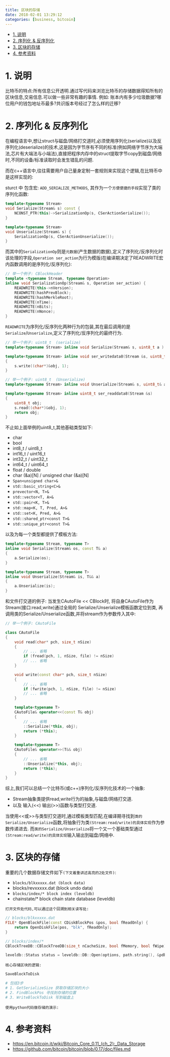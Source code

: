 ```yaml
---
title: 区块的存储
date: 2018-02-01 13:29:12
categories: [business, bitcoin]
---
```


<!-- TOC -->

- [1. 说明](#1-说明)
- [2. 序列化 & 反序列化](#2-序列化--反序列化)
- [3. 区块的存储](#3-区块的存储)
- [4. 参考资料](#4-参考资料)

<!-- /TOC -->


<a id="markdown-1-说明" name="1-说明"></a>
# 1. 说明

比特币的特点:所有信息公开透明.通过写代码来浏览比特币的存储数据得知所有的区块信息,交易信息.可以做一些非常有趣的事情. 例如: 账本内有多少垃圾数据?哪位用户的钱包地址币最多?共识版本号经过了怎么样的迁移?

<a id="markdown-2-序列化--反序列化" name="2-序列化--反序列化"></a>
# 2. 序列化 & 反序列化

在编程语言中,想让struct与磁盘/网络打交道时,必须使用序列化(serialize)以及反序列化(deserialize)的技术,这是因为字节序有不同的标准(例如网络字节序为大端法,芯片有大端法与小端法),直接把程序内存中的struct提取字节copy到磁盘/网络时,不同的设备/标准读取时会发生错乱的问题.

而在c++语言中,往往需要用户自己量身定制一套规则来实现这个逻辑,在比特币中是这样实现的:

sturct 中 包含宏: `ADD_SERIALIZE_METHODS`, 其作为一个`方便便捷的手段`实现了类的序列化函数:

```c++
template<typename Stream>
void Serialize(Stream& s) const {
    NCONST_PTR(this)->SerializationOp(s, CSerActionSerialize());    
}
```

```c++
template<typename Stream>
void Unserialize(Stream& s) { 
    SerializationOp(s, CSerActionUnserialize());
}
```

而其中的`SerializationOp`则是`元数据`(产生数据的数据),定义了序列化/反序列化时该处理的字段,`Operation ser_action`为行为模版(在编译期决定了READWRITE宏内函数调用的是序列化/反序列化):

```c++
// 举一个例子: CBlockHeader
template <typename Stream, typename Operation>
inline void SerializationOp(Stream& s, Operation ser_action) {
    READWRITE(this->nVersion);
    READWRITE(hashPrevBlock);
    READWRITE(hashMerkleRoot);
    READWRITE(nTime);
    READWRITE(nBits);
    READWRITE(nNonce);
}
```

`READWRITE`为序列化/反序列化两种行为的包装,其在最后调用的是`Serialize`/`Unserialize`,定义了序列化/反序列化的最终行为.

```c++
// 举一个例子: uint8_t  (serialize)
template<typename Stream> inline void Serialize(Stream& s, uint8_t a ) { ser_writedata8(s, a); }

template<typename Stream> inline void ser_writedata8(Stream &s, uint8_t obj)
{
    s.write((char*)&obj, 1);
}

// 举一个例子: uint8_t  (Unserialize)
template<typename Stream> inline void Unserialize(Stream& s, uint8_t& a ) { a = ser_readdata8(s); }

template<typename Stream> inline uint8_t ser_readdata8(Stream &s)
{
    uint8_t obj;
    s.read((char*)&obj, 1);
    return obj;
}
```

不止如上面举例的uint8_t,其他基础类型如下:


* char
* bool
* int8_t / uint8_t
* int16_t / uint16_t
* int32_t / uint32_t
* int64_t / uint64_t
* float / double
* char (&a)[N] / unsigned char (&a)[N]
* ```Span<unsigned char>&```
* ```std::basic_string<C>&```
* ```prevector<N, T>&```
* ```std::vector<T, A>&```
* ```std::pair<K, T>&```
* ```std::map<K, T, Pred, A>&```
* ```std::set<K, Pred, A>&```
* ```std::shared_ptr<const T>&```
* ```std::unique_ptr<const T>&```

以及为每一个类型都提供了模板方法:
```c++
template<typename Stream, typename T>
inline void Serialize(Stream& os, const T& a)
{
    a.Serialize(os);
}

template<typename Stream, typename T>
inline void Unserialize(Stream& is, T&& a)
{
    a.Unserialize(is);
}
```

和文件打交道的例子: 当发生CAutoFile << CBlock时, 将自身CAutoFile作为Stream(接口:read,write)通过全局的
Serialize/Unserialize模板函数定位到类, 再调用类的Serialize/Unserialize函数,并将stream作为参数传入其中:

```c++
// 举一个例子: CAutoFile

class CAutoFile
{
    void read(char* pch, size_t nSize)
    {
        // ... 省略
        if (fread(pch, 1, nSize, file) != nSize)
        // ... 省略
    }

    void write(const char* pch, size_t nSize)
    {
        // ... 省略
        if (fwrite(pch, 1, nSize, file) != nSize)
        // ... 省略
    }

    template<typename T>
    CAutoFile& operator<<(const T& obj)
    {
        // ... 省略
        ::Serialize(*this, obj);
        return (*this);
    }

    template<typename T>
    CAutoFile& operator>>(T&& obj)
    {
        // ... 省略
        ::Unserialize(*this, obj);
        return (*this);
    }
}
```


综上,我们可以总结一个比特币(或c++)序列化/反序列化技术的一个抽象: 

* Stream抽象类提供read,write行为的抽象,与磁盘/网络打交道. 
* 以及 输入(<<) 输出(>>)函数与类型打交道. 

当使用<<或>>与类型打交道时,通过模板类型匹配,在编译期寻找到`类的Serialize/Unserialize`函数,将抽象行为类`(Stream:read/write)的具体实现`作为参数传递进去. 而`类的Serialize/Unserialize`将一个又一个基础类型通过`(Stream:read/write)的具体实现`输入输出到磁盘/网络中.

<a id="markdown-3-区块的存储" name="3-区块的存储"></a>
# 3. 区块的存储

重要的几个数据存储文件如下`(下文着重讲述高亮的2处文件)`:

* `blocks/blkxxxxx.dat (block data)`
* blocks/revxxxxx.dat (block undo data)
* `blocks/index/* block index (leveldb) `
* chainstate/* block chain state database (leveldb)


`打开文件处代码,可以通过这个回溯到相关读写处:`
```c++
// blocks/blkxxxxx.dat 
FILE* OpenBlockFile(const CDiskBlockPos &pos, bool fReadOnly) {
    return OpenDiskFile(pos, "blk", fReadOnly);
}

// blocks/index/*
CBlockTreeDB::CBlockTreeDB(size_t nCacheSize, bool fMemory, bool fWipe) : CDBWrapper(gArgs.IsArgSet("-blocksdir") ? GetDataDir() / "blocks" / "index" : GetBlocksDir() / "index", nCacheSize, fMemory, fWipe) {

leveldb::Status status = leveldb::DB::Open(options, path.string(), &pdb);
```

`核心存储区块的逻辑:`
```bash
SaveBlockToDisk

# 包括3步
# 1. GetSerializeSize 获取存储区块的大小
# 2. FindBlockPos 寻找到存储的位置
# 3. WriteBlockToDisk 写到磁盘上
```

`使用python代码做存储的演示:`



<a id="markdown-4-参考资料" name="4-参考资料"></a>
# 4. 参考资料

* https://en.bitcoin.it/wiki/Bitcoin_Core_0.11_(ch_2):_Data_Storage
* https://github.com/bitcoin/bitcoin/blob/0.17/doc/files.md

